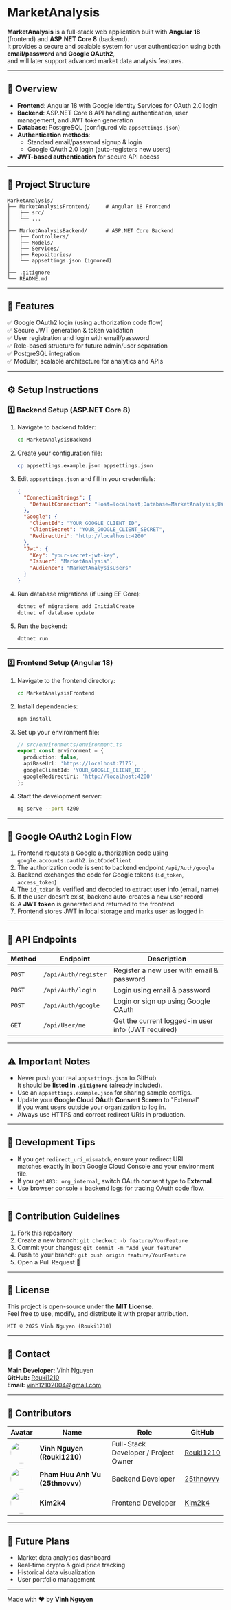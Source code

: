 # MarketAnalysis

**MarketAnalysis** is a full-stack web application built with **Angular 18** (frontend) and **ASP.NET Core 8** (backend).  
It provides a secure and scalable system for user authentication using both **email/password** and **Google OAuth2**,  
and will later support advanced market data analysis features.

---

## 🚀 Overview

- **Frontend**: Angular 18 with Google Identity Services for OAuth 2.0 login  
- **Backend**: ASP.NET Core 8 API handling authentication, user management, and JWT token generation  
- **Database**: PostgreSQL (configured via `appsettings.json`)  
- **Authentication methods**:
  - Standard email/password signup & login
  - Google OAuth 2.0 login (auto-registers new users)
- **JWT-based authentication** for secure API access

---

## 📁 Project Structure

```
MarketAnalysis/
├── MarketAnalysisFrontend/     # Angular 18 Frontend
│   ├── src/
│   └── ...
│
├── MarketAnalysisBackend/      # ASP.NET Core Backend
│   ├── Controllers/
│   ├── Models/
│   ├── Services/
│   ├── Repositories/
│   └── appsettings.json (ignored)
│
├── .gitignore
└── README.md
```

---

## 🧠 Features

✅ Google OAuth2 login (using authorization code flow)  
✅ Secure JWT generation & token validation  
✅ User registration and login with email/password  
✅ Role-based structure for future admin/user separation  
✅ PostgreSQL integration  
✅ Modular, scalable architecture for analytics and APIs  

---

## ⚙️ Setup Instructions

### 1️⃣ Backend Setup (ASP.NET Core 8)

1. Navigate to backend folder:
   ```bash
   cd MarketAnalysisBackend
   ```

2. Create your configuration file:
   ```bash
   cp appsettings.example.json appsettings.json
   ```

3. Edit `appsettings.json` and fill in your credentials:
   ```json
   {
     "ConnectionStrings": {
       "DefaultConnection": "Host=localhost;Database=MarketAnalysis;Username=postgres;Password=yourpassword"
     },
     "Google": {
       "ClientId": "YOUR_GOOGLE_CLIENT_ID",
       "ClientSecret": "YOUR_GOOGLE_CLIENT_SECRET",
       "RedirectUri": "http://localhost:4200"
     },
     "Jwt": {
       "Key": "your-secret-jwt-key",
       "Issuer": "MarketAnalysis",
       "Audience": "MarketAnalysisUsers"
     }
   }
   ```

4. Run database migrations (if using EF Core):
   ```bash
   dotnet ef migrations add InitialCreate
   dotnet ef database update
   ```

5. Run the backend:
   ```bash
   dotnet run
   ```

---

### 2️⃣ Frontend Setup (Angular 18)

1. Navigate to the frontend directory:
   ```bash
   cd MarketAnalysisFrontend
   ```

2. Install dependencies:
   ```bash
   npm install
   ```

3. Set up your environment file:
   ```typescript
   // src/environments/environment.ts
   export const environment = {
     production: false,
     apiBaseUrl: 'https://localhost:7175',
     googleClientId: 'YOUR_GOOGLE_CLIENT_ID',
     googleRedirectUri: 'http://localhost:4200'
   };
   ```

4. Start the development server:
   ```bash
   ng serve --port 4200
   ```

---

## 🔐 Google OAuth2 Login Flow

1. Frontend requests a Google authorization code using  
   `google.accounts.oauth2.initCodeClient`
2. The authorization code is sent to backend endpoint `/api/Auth/google`
3. Backend exchanges the code for Google tokens (`id_token`, `access_token`)
4. The `id_token` is verified and decoded to extract user info (email, name)
5. If the user doesn’t exist, backend auto-creates a new user record
6. A **JWT token** is generated and returned to the frontend
7. Frontend stores JWT in local storage and marks user as logged in

---

## 🧩 API Endpoints

| Method | Endpoint | Description |
|--------|-----------|-------------|
| `POST` | `/api/Auth/register` | Register a new user with email & password |
| `POST` | `/api/Auth/login` | Login using email & password |
| `POST` | `/api/Auth/google` | Login or sign up using Google OAuth |
| `GET`  | `/api/User/me` | Get the current logged-in user info (JWT required) |

---

## ⚠️ Important Notes

- Never push your real `appsettings.json` to GitHub.  
  It should be **listed in `.gitignore`** (already included).
- Use an `appsettings.example.json` for sharing sample configs.
- Update your **Google Cloud OAuth Consent Screen** to "External"  
  if you want users outside your organization to log in.
- Always use HTTPS and correct redirect URIs in production.

---

## 🧪 Development Tips

- If you get `redirect_uri_mismatch`, ensure your redirect URI  
  matches exactly in both Google Cloud Console and your environment file.
- If you get `403: org_internal`, switch OAuth consent type to **External**.
- Use browser console + backend logs for tracing OAuth code flow.

---

## 👥 Contribution Guidelines

1. Fork this repository  
2. Create a new branch: `git checkout -b feature/YourFeature`  
3. Commit your changes: `git commit -m "Add your feature"`  
4. Push to your branch: `git push origin feature/YourFeature`  
5. Open a Pull Request 🎉

---

## 📜 License

This project is open-source under the **MIT License**.  
Feel free to use, modify, and distribute it with proper attribution.

```
MIT © 2025 Vinh Nguyen (Rouki1210)
```

---

## 📧 Contact

**Main Developer:** Vinh Nguyen  
**GitHub:** [Rouki1210](https://github.com/Rouki1210)  
**Email:** vinh12102004@gmail.com  

---

## 👥 Contributors

| Avatar | Name | Role | GitHub |
|--------|------|------|---------|
| <img src="https://github.com/Rouki1210.png" width="50" height="50" style="border-radius:50%;"> | **Vinh Nguyen (Rouki1210)** | Full-Stack Developer / Project Owner | [Rouki1210](https://github.com/Rouki1210) |
| <img src="https://github.com/25thnovvv.png" width="50" height="50" style="border-radius:50%;"> | **Pham Huu Anh Vu (25thnovvv)** | Backend Developer | [25thnovvv](https://github.com/25thnovvv) |
| <img src="https://github.com/Kim2k4.png" width="50" height="50" style="border-radius:50%;"> | **Kim2k4** | Frontend Developer | [Kim2k4](https://github.com/Kim2k4) |

---

## 🌟 Future Plans

- Market data analytics dashboard  
- Real-time crypto & gold price tracking  
- Historical data visualization  
- User portfolio management  

---

Made with ❤️ by **Vinh Nguyen**
